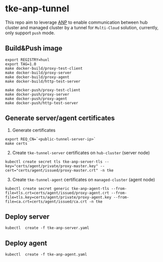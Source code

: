 # tke-anp-tunnel

This repo aim to leverage [ANP](https://github.com/kubernetes-sigs/apiserver-network-proxy/) to enable communication between hub cluster and managed cluster by a tunnel for `Multi-Cloud` solution, currently, only support `push` mode.

## Build&Push image

```
export REGISTRY=huxl
export TAG=1.0
make docker-build/proxy-test-client
make docker-build/proxy-server
make docker-build/proxy-agent
make docker-build/http-test-server

make docker-push/proxy-test-client
make docker-push/proxy-server
make docker-push/proxy-agent
make docker-push/http-test-server

```

## Generate server/agent certificates

1.  Generate certificates
```
export REQ_CN=`<public-tunnel-server-ip>`
make certs
```
2.  Create `tke-tunnel-server` certificates on `hub-cluster` (server node)
```
kubectl create secret tls tke-anp-server-tls --key="certs/agent/private/proxy-master.key" --cert="certs/agent/issued/proxy-master.crt" -n tke
```
3.  Create `tke-tunnel-agent` certificates on `managed-cluster` (agent node)
```
kubectl create secret generic tke-anp-agent-tls --from-file=tls.crt=certs/agent/issued/proxy-agent.crt --from-file=tls.key=certs/agent/private/proxy-agent.key --from-file=ca.crt=certs/agent/issued/ca.crt -n tke
```

## Deploy server

```
kubectl  create -f tke-anp-server.yaml
```

## Deploy agent

```
kubectl  create -f tke-anp-agent.yaml
```

